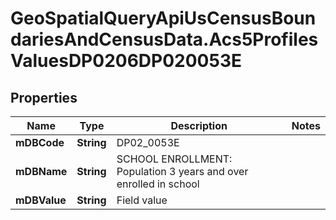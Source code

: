 # GeoSpatialQueryApiUsCensusBoundariesAndCensusData.Acs5ProfilesValuesDP0206DP020053E

## Properties

Name | Type | Description | Notes
------------ | ------------- | ------------- | -------------
**mDBCode** | **String** | DP02_0053E | 
**mDBName** | **String** | SCHOOL ENROLLMENT: Population 3 years and over enrolled in school | 
**mDBValue** | **String** | Field value | 


